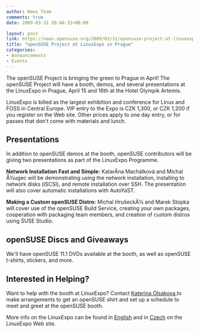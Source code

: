 ```yaml
---
author: News Team
comments: true
date: 2009-03-31 20:46:31+00:00

layout: post
link: https://news.opensuse.org/2009/03/31/opensuse-project-at-linuxexpo-in-prague/
title: "openSUSE Project at LinuxExpo in Prague"
categories:
- Announcements
- Events
---
```

The openSUSE Project is bringing the green to Prague in April! The openSUSE Project will have a booth, demos, and several presentations at the LinuxExpo in Prague, April 15 and 16th at the Hotel Olympik Artemis.

LinuxExpo is billed as the largest exhibition and conference for Linux and FOSS in Central Europe. VIP entry to the Expo is CZK 1,300, or CZK 1,200 if you register on the Web site. Other prices apply to one day entry, or for passes that don't come with materials and lunch.


## Presentations


In addition to openSUSE demos at the booth, openSUSE contributors will be giving two presentations as part of the LinuxExpo Programme.

**Network Installation Fast and Simple:** KatarÃ­na Machálková and Michal Å½ugec will be demonstrating using the network installation, installing to network disks (iSCSI), and remote installation over SSH. The presentation will also cover automatic installations with AutoYaST.

**Making a Custom openSUSE Distro:** Michal HrušeckÃ½ and Marek Stopka will cover use of the openSUSE Build Service, creating your own packages, cooperation with packaging team members, and creation of custom distros using SUSE Studio.


## openSUSE Discs and Giveaways


We'll have openSUSE 11.1 DVDs available at the booth, as well as openSUSE t-shirts, stickers, and more.


## Interested in Helping?


Want to help with the booth at LinuxExpo? Contact [Katerina Olsakova ](mailto:kolsakova@suse.cz)to make arrangements to get an openSUSE shirt and set up a schedule to meet and greet at the openSUSE booth.

More info on the LinuxExpo can be found in [English](http://www.linuxexpo.cz/?lang=1) and in [Czech](http://www.linuxexpo.cz/?lang=0) on the LinuxExpo Web site.		
